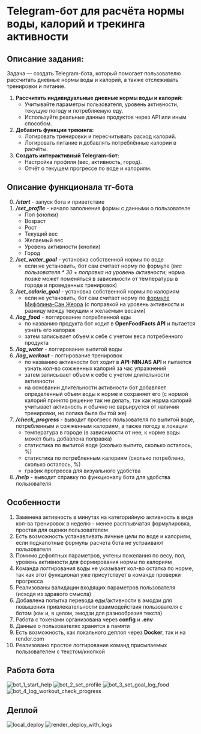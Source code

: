 # Telegram-бот для расчёта нормы воды, калорий и трекинга активности

## Описание задания:
Задача — создать Telegram-бота, который помогает пользователю рассчитать дневные нормы воды и калорий, а также отслеживать тренировки и питание.

 1. **Рассчитать индивидуальные дневные нормы воды и калорий:**
	 - Учитывайте параметры пользователя, уровень активности, текущую погоду и потребляемую еду.
	 - Используйте реальные данные продуктов через API или иным способом.
 2. **Добавить функции трекинга:**
	 - Логировать тренировки и пересчитывать расход калорий. 
	 - Логировать питание и добавлять потреблённые калории в расчёты.
 3. **Создать интерактивный Telegram-бот:**
	 - Настройка профиля (вес, активность, город).
	 - Отчёт о текущем прогрессе по воде и калориям.
  
## Описание функционала тг-бота
0. ***/start*** - запуск бота и приветствие
1. ***/set_profile*** - начало заполнения формы с данными о пользователе
	- Пол (кнопки)
	- Возраст
	- Рост
	- Текущий вес
	- Желаемый вес
	- Уровень активности (кнопки)
	- Город
2. ***/set_water_goal*** - установка собственной нормы по воде
	- если не установить, бот сам считает норму по формуле  (*вес пользователя * 30 + поправка на уровень активности*; норма позже может поменяться в зависимости от температуры в городе и проведенных тренировок)
3. ***/set_calorie_goal*** - установка собственной нормы по калориям
	- если не установить, бот сам считает норму по [формуле Миффлина-Сан Жеора](https://calculatorium.net/body/mifflin-st-jeor-equation) (с поправкой на уровень активности и разницу между текущим и желаемым весами)
4. ***/log_food*** - логгирование потребленной еды
	- по названию продукта бот ходит в **OpenFoodFacts API** и пытается узнать его калораж
	- затем записывает объем к себе с учетом веса потребенного продукта
5. ***/log_water*** - логгирование выпитой воды
6. ***/log_workout*** - логгирование тренировок
	- по названию активности бот ходит в **API-NINJAS API** и пытается узнать кол-во сожженных калорий за час упражнений
	- затем записывает объем к себе с учетом длительности активности
	- на основании длительности активности бот добавляет определенный объем воды к норме и сохраняет его (с нормой калорий принято решение так не делать, так как норма калорий учитывает активность и обычно не варьируется от наличия тренировки, но логика была бы той же)
7. ***/check_progress*** - выводит прогресс пользователя по выпитой воде, потребленным и сожженным калориям, а также погоду в локации
	- температура в городе (в зависимости от нее, к норме воды может быть добавлена поправка)
	- статистика по выпитой воде (сколько выпито, сколько осталось, %)
	- статистика по потребленным калориям (сколько потреблено, сколько осталось, %)
	- график прогресса для визуального удобства
8. ***/help*** - выводит справку по функционалу бота для удобства пользователя

## Особенности
1. Заменена активность в минутах на категорийную активность в виде кол-ва тренировок в неделю - менее расплывчатая формулировка, простая для оценки пользователем
2. Есть возможность устанавливать личные цели по воде и калориям, если подкапотные формулы расчета бота не устраивают пользователя
3. Помимо дефолтных параметров, учтены пожелания по весу, пол, уровень активности для формирования нормы по калориям
4. Команда логгирования воды не указывает кол-во остатка по норме, так как этот функционал уже присутствует в команде проверки прогресса
5. Реализованы валидации входящих параметров пользователя (исходя из здравого смысла)
6. Добавлена попытка перевода еды/активности в эмодзи для повышения привлекательности взаимодействия пользователя с ботом (как и, в целом, эмодзи для разнообразия текста)
7. Работа с токенами организована через **config** и **.env**
8. Данные о пользователях хранятся в памяти
9. Есть возможность, как локального деплоя через **Docker**, так и на render.com
10. Реализовано простое логгирование команд присылаемых пользователем с текстом/кнопкой 

## Работа бота
![bot_1_start_help](bot_screenshots/bot_1_start_help.jpg)
![bot_2_set_profile](bot_screenshots/bot_2_set_profile.jpg)
![bot_3_set_goal_log_food](bot_screenshots/bot_3_set_goal_log_food.jpg)
![bot_4_log_workout_check_progress](bot_screenshots/bot_4_log_workout_check_progress.jpg)

## Деплой
![local_deploy](deploy_screenshots/local_deploy.jpg)
![render_deploy_with_logs](deploy_screenshots/render_deploy_with_logs.jpg)